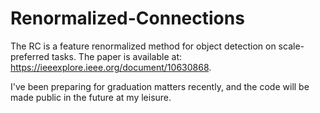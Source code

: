# Renormalized-Connections
The RC is a feature renormalized method for object detection on scale-preferred tasks. The paper is available at: https://ieeexplore.ieee.org/document/10630868.

I've been preparing for graduation matters recently, and the code will be made public in the future at my leisure.
